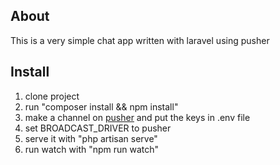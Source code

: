 ## About
This is a very simple chat app written with laravel using pusher

## Install
1. clone project
2. run "composer install && npm install"
3. make a channel on [pusher](https://pusher.com/) and put the keys in .env file
4. set BROADCAST_DRIVER to pusher
5. serve it with "php artisan serve"
6. run watch with "npm run watch"
